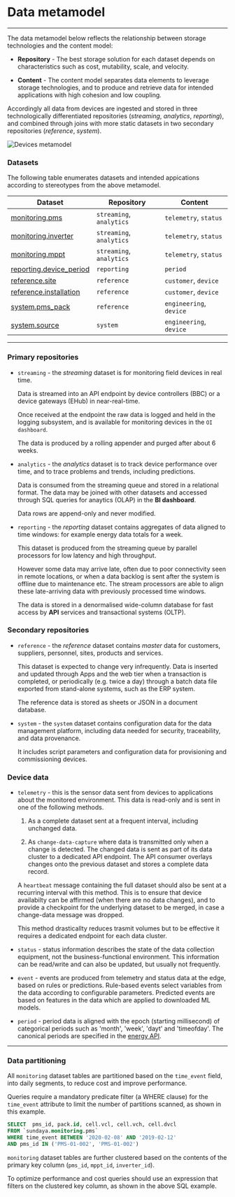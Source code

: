 # Data metamodel
---

The data metamodel below reflects the relationship between storage technologies and the content model:

- __Repository__ - The best storage solution for each dataset depends on characteristics such as cost, mutability, scale, and velocity. 

- __Content__ - The content model separates data elements to leverage storage technologies, and to produce and retrieve data for intended applications with high cohesion and low coupling.

Accordingly all data from devices are ingested and stored in three technologically differentiated repositories (_streaming_, _analytics_, _reporting_), and combined through joins with more static datasets in two secondary repositories (_reference_, _system_). 


![Devices metamodel](/images/dataset-metamodel.png)

### Datasets 

The following table enumerates datasets and intended appications according to stereotypes from the above metamodel.

Dataset | Repository | Content 
--- | --- | --- 
[monitoring.pms](https://docs.sundaya.monitored.equipment/docs/api.sundaya.monitored.equipment/0/c/Implementation/Datasets/monitoring/pms) | `streaming`, `analytics` | `telemetry`, `status` 
[monitoring.inverter](https://docs.sundaya.monitored.equipment/docs/api.sundaya.monitored.equipment/0/c/Implementation/Datasets/monitoring/inverter) | `streaming`, `analytics` | `telemetry`, `status`
[monitoring.mppt](https://docs.sundaya.monitored.equipment/docs/api.sundaya.monitored.equipment/0/c/Implementation/Datasets/monitoring/mppt) | `streaming`, `analytics` | `telemetry`, `status`
[reporting.device_period](https://docs.sundaya.monitored.equipment/docs/api.sundaya.monitored.equipment/0/c/Implementation/Datasets/reporting/monitoring) | `reporting` | `period`
[reference.site](https://docs.sundaya.monitored.equipment/docs/api.sundaya.monitored.equipment/0/c/Implementation/Datasets/reference/site) | `reference` | `customer`, `device`
[reference.installation](https://docs.sundaya.monitored.equipment/docs/api.sundaya.monitored.equipment/0/c/Implementation/Datasets/reference/installation) | `reference` | `customer`, `device`
[system.pms_pack](https://docs.sundaya.monitored.equipment/docs/api.sundaya.monitored.equipment/0/c/Implementation/Datasets/system/pms_pack) | `reference` | `engineering`, `device`
[system.source](https://docs.sundaya.monitored.equipment/docs/api.sundaya.monitored.equipment/0/c/Implementation/Datasets/system/source) | `system` | `engineering`, `device`

---

### Primary repositories 

- `streaming` - the _streaming_ dataset is for monitoring field devices in real time. 

    Data is streamed into an API endpoint by device controllers (BBC) or a device gateways (EHub) in near-real-time. 

    Once received at the endpoint the raw data is logged and held in the logging subsystem, and is available for monitoring devices in the `OI dashboard`.
    
    The data is produced by a rolling appender and purged after about 6 weeks. 

- `analytics` - the _analytics_ dataset is to track device performance over time, and to trace problems and trends, including predictions.

    Data is consumed from the streaming queue and stored in a relational format. The data may be joined with other datasets and accessed through SQL queries for anaytics (OLAP) in the **BI dashboard**.
    
    Data rows are append-only and never modified. 

    
- `reporting` - the _reporting_ dataset contains aggregates of data aligned to time windows: for example energy data totals for a week.

    This dataset is produced from the streaming queue by parallel processors for low latency and high throughput. 

    However some data may arrive late, often due to poor connectivity seen in remote locations, or when a data backlog is sent after the system is offline due to maintenance etc. The stream processors are able to align these late-arriving data with previously processed time windows.

    The data is stored in a denormalised wide-column database for fast access by **API** services and transactional systems (OLTP).
    
### Secondary repositories 

- `reference` - the _reference_ dataset contains _master_ data for customers, suppliers, personnel, sites, products and services. 

    This dataset is expected to change very infrequently. Data is inserted and updated through Apps and the web tier when a transaction is completed, or periodically (e.g. twice a day) through a batch data file exported from stand-alone systems, such as the ERP system. 
    
    The reference data is stored as sheets or JSON in a document database.

- `system` - the `system` dataset contains configuration data for the data management platform, including data needed for security, traceability, and data provenance. 

    It includes script parameters and configuration data for provisioning and commissioning devices.

### Device data

- `telemetry` - this is the sensor data sent from devices to applications about the monitored environment. This data is read-only and is sent in one of the following methods.

    1. As a complete dataset sent at a frequent interval, including unchanged data.

    2. As `change-data-capture` where data is transmitted only when a change is detected. The changed data is sent as part of its data cluster to a dedicated API endpoint. The API consumer overlays changes onto the previous dataset and stores a complete data record.   
    
    A `heartbeat` message containing the full dataset should also be sent at a recurring interval with this method. This is to ensure that device availabilty can be affirmed (when there are no data changes), and to provide a checkpoint for the underlying dataset to be merged, in case a change-data message was dropped.

    This method drasticallty reduces trasmit volumes but to be effective it requires a dedicated endpoint for each data cluster.  

- `status` - status information describes the state of the data collection equipment, not the business-functional environment. This information can be read/write and can also be updated, but usually not frequently.
 
- `event` - events are produced from telemetry and status data at the edge, based on rules or predictions. Rule-based events select variables from the data according to configurable parameters. Predicted events are based on features in the data which are applied to downloaded ML models. 

- `period` - period data is aligned with the epoch (starting millisecond) of categorical periods such as 'month', 'week', 'dayt' and 'timeofday'. The canonical periods are specified in the [energy API](https://docs.sundaya.monitored.equipment/docs/api.sundaya.monitored.equipment/0/c/Getting%20Started/API%20Overview/Energy%20API).

---

### Data partitioning

All `monitoring` dataset tables are partitioned based on the `time_event` field, into daily segments, to reduce cost and improve performance. 

Queries require a mandatory predicate filter (a WHERE clause) for the `time_event` attribute to limit the number of partitions scanned, as shown in this example.

```sql
SELECT 	pms_id, pack.id, cell.vcl, cell.vch, cell.dvcl
FROM `sundaya.monitoring.pms`
WHERE time_event BETWEEN '2020-02-08' AND '2019-02-12'
AND pms_id IN ('PMS-01-002', 'PMS-01-002')
```

`monitoring` dataset tables are further clustered based on the contents of the primary key column (`pms_id`, `mppt_id`, `inverter_id`).

To optimize performance and cost queries should use an expression that filters on the clustered key column, as shown in the above SQL example.
